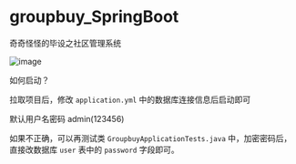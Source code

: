 # groupbuy_SpringBoot
奇奇怪怪的毕设之社区管理系统

![image](https://user-images.githubusercontent.com/35026627/227847997-395eec23-0fd4-4495-9a0b-6b23253f7cef.png)

如何启动？

拉取项目后，修改 `application.yml` 中的数据库连接信息后启动即可  

默认用户名密码 admin(123456)  

如果不正确，可以再测试类 `GroupbuyApplicationTests.java` 中，加密密码后，直接改数据库 `user` 表中的 `password` 字段即可。


